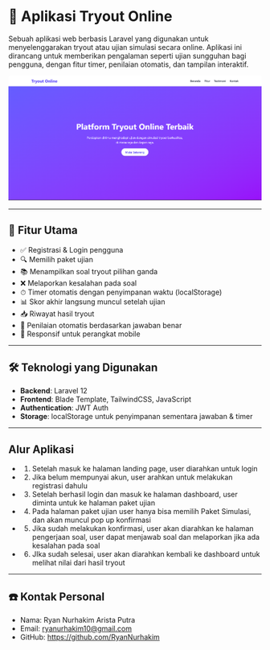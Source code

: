 # 📘 Aplikasi Tryout Online

Sebuah aplikasi web berbasis Laravel yang digunakan untuk menyelenggarakan tryout atau ujian simulasi secara online. Aplikasi ini dirancang untuk memberikan pengalaman seperti ujian sungguhan bagi pengguna, dengan fitur timer, penilaian otomatis, dan tampilan interaktif.

![Tampilan Aplikasi Tryout Online](public/screenshot/landing-page.png)

---

## 🚀 Fitur Utama

-   ✅ Registrasi & Login pengguna
-   🔍 Memilih paket ujian
-   📚 Menampilkan soal tryout pilihan ganda
-   ❌ Melaporkan kesalahan pada soal
-   ⏱ Timer otomatis dengan penyimpanan waktu (localStorage)
-   📊 Skor akhir langsung muncul setelah ujian
-   📥 Riwayat hasil tryout
-   🎯 Penilaian otomatis berdasarkan jawaban benar
-   📱 Responsif untuk perangkat mobile

---

## 🛠️ Teknologi yang Digunakan

-   **Backend**: Laravel 12
-   **Frontend**: Blade Template, TailwindCSS, JavaScript
-   **Authentication**: JWT Auth
-   **Storage**: localStorage untuk penyimpanan sementara jawaban & timer

---

## Alur Aplikasi

-   1. Setelah masuk ke halaman landing page, user diarahkan untuk login
-   2. Jika belum mempunyai akun, user arahkan untuk melakukan registrasi dahulu
-   3. Setelah berhasil login dan masuk ke halaman dashboard, user diminta untuk ke halaman paket ujian
-   4. Pada halaman paket ujian user hanya bisa memilih Paket Simulasi, dan akan muncul pop up konfirmasi
-   5. Jika sudah melakukan konfirmasi, user akan diarahkan ke halaman pengerjaan soal, user dapat menjawab soal dan melaporkan jika ada kesalahan pada soal
-   6. JIka sudah selesai, user akan diarahkan kembali ke dashboard untuk melihat nilai dari hasil tryout

---

## ☎️ Kontak Personal

-   Nama: Ryan Nurhakim Arista Putra
-   Email: ryanurhakim10@gmail.com
-   GitHub: https://github.com/RyanNurhakim
